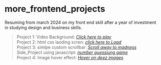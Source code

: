# more_frontend_projects
 Resuming from march 2024 on my front end skill after a year of investment in studying design and business skills.

> Project 1: Video Background: <i>[Click here to play](https://65ff06af69118024fb4a4e07--benevolent-praline-02befb.netlify.app/)</i> <br>
Project 2: html css laoding scren: <i>[click here to Load](https://65ffb031fb849b9317c125df--animated-mandazi-228e03.netlify.app/)</i> <br>
Project 3: simlpe custom scrollbar: <i>[Scroll away to madness](https://65ffb667ab32b294c68e172d--curious-kelpie-96b74a.netlify.app/)</i> <br>
Side_Project using javascript: <i>[number guessiung game](https://bejewelled-seahorse-b5cee9.netlify.app/)</i><br>
Project 4: Image hover effect: <i>[Hover on deez images](https://65ffc2e3d6876b9aab022c59--earnest-seahorse-b9beea.netlify.app/)</i> <br>
